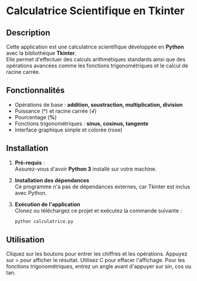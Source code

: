 # Calculatrice Scientifique en Tkinter

## Description
Cette application est une calculatrice scientifique développée en **Python** avec la bibliothèque **Tkinter**.  
Elle permet d'effectuer des calculs arithmétiques standards ainsi que des opérations avancées comme les fonctions trigonométriques et le calcul de racine carrée.

## Fonctionnalités
- Opérations de base : **addition, soustraction, multiplication, division**
- Puissance (**^**) et racine carrée (**√**)
- Pourcentage (**%**)
- Fonctions trigonométriques : **sinus, cosinus, tangente**
- Interface graphique simple et colorée (rose)

## Installation
1. **Pré-requis** :  
   Assurez-vous d'avoir **Python 3** installé sur votre machine.

2. **Installation des dépendances**  
   Ce programme n'a pas de dépendances externes, car Tkinter est inclus avec Python.

3. **Exécution de l'application**  
   Clonez ou téléchargez ce projet et exécutez la commande suivante :  
   ```bash
   python calculatrice.py

## Utilisation

Cliquez sur les boutons pour entrer les chiffres et les opérations.
Appuyez sur = pour afficher le résultat.
Utilisez C pour effacer l'affichage.
Pour les fonctions trigonométriques, entrez un angle avant d'appuyer sur sin, cos ou tan.
